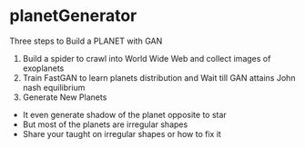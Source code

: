 # planetGenerator

Three steps to Build a PLANET with GAN
1. Build a spider to crawl into World Wide Web and collect images of exoplanets
2. Train FastGAN to learn planets distribution and Wait till GAN attains John nash equilibrium
3. Generate New Planets

* It even generate shadow of the planet opposite to star
* But most of the planets are irregular shapes
* Share your taught on irregular shapes or how to fix it
